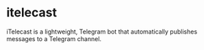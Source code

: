 # itelecast
iTelecast is a lightweight, Telegram bot that automatically publishes messages to a Telegram channel.
